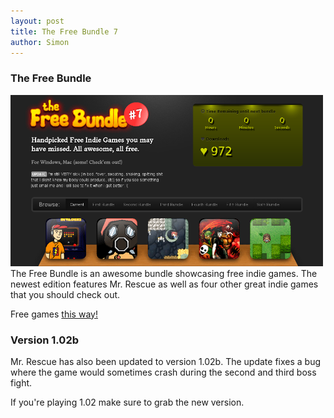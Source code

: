 ```yaml
---
layout: post
title: The Free Bundle 7
author: Simon
---
```

### The Free Bundle ###
<div class="centered-div" style="margin-top:10px;">
	<a href="http://www.thefreebundle.com/">
		<img src="/images/freebundle.png" alt="The Free Bundle 7" class="game-thumb" />
	</a>
</div>
The Free Bundle is an awesome bundle showcasing free indie games.
The newest edition features Mr. Rescue as well as four other great indie games
that you should check out.

Free games [this way!](http://www.thefreebundle.com/)

### Version 1.02b ###
Mr. Rescue has also been updated to version 1.02b.
The update fixes a bug where the game would sometimes crash during the second and third
boss fight.

If you're playing 1.02 make sure to grab the new version.
